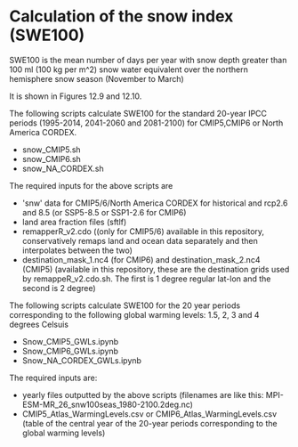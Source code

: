 # Calculation of the snow index (SWE100)

SWE100 is the mean number of days per year with snow depth greater than 100 ml (100 kg per m^2) snow water equivalent over the northern hemisphere snow season (November to March)

It is shown in Figures 12.9 and 12.10.

The following scripts calculate SWE100 for the standard 20-year IPCC periods (1995-2014, 2041-2060 and 2081-2100) for CMIP5,CMIP6 or North America CORDEX.
- snow_CMIP5.sh
- snow_CMIP6.sh
- snow_NA_CORDEX.sh

The required inputs for the above scripts are
- 'snw' data for CMIP5/6/North America CORDEX for historical and rcp2.6 and 8.5 (or SSP5-8.5 or SSP1-2.6 for CMIP6)
- land area fraction files (sftlf)
- remapperR_v2.cdo ((only for CMIP5/6) available in this repository, conservatively remaps land and ocean data separately and then interpolates between the two)
- destination_mask_1.nc4 (for CMIP6) and destination_mask_2.nc4 (CMIP5) (available in this repository, these are the destination grids used by remappeR_v2.cdo.sh. The first is 1 degree regular lat-lon and the second is 2 degree)


The following scripts calculate SWE100 for the 20 year periods corresponding to the following global warming levels: 1.5, 2, 3 and 4 degrees Celsuis
- Snow_CMIP5_GWLs.ipynb
- Snow_CMIP6_GWLs.ipynb
- Snow_NA_CORDEX_GWLs.ipynb

The required inputs are:
- yearly files outputted by the above scripts (filenames are like this: MPI-ESM-MR_26_snw100seas_1980-2100.2deg.nc)
- CMIP5_Atlas_WarmingLevels.csv or CMIP6_Atlas_WarmingLevels.csv (table of the central year of the 20-year periods corresponding to the global warming levels)



